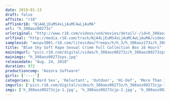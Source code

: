 ```yaml
---
date: 2019-01-13
draft: false
affsite: "r18"
afflinkr18: "NjA4LjEuMS4xLjAuMC4wLjAuMA"
url: "h_308aoz00273z"
urloriginal: "http://www.r18.com/videos/vod/movies/detail/-/id=h_308aoz00273z"
urlfinal: "http://media.r18.com/track/NjA4LjEuMS4xLjAuMC4wLjAuMA/videos/vod/movies/detail/-/id=h_308aoz00273z"
samplevid: "awspv3001.r18.com/litevideo/freepv/h/h_3/h_308aoz273z/h_308aoz273z_dmb_w.mp4"
title: "Blue Sky Soft Rape Sexual Crime Full Collection Box 16 Hours"
mainimgurl: "pics.r18.com/digital/video/h_308aoz00273z/h_308aoz00273zps.jpg"
mainimgs: "h_308aoz00273zps.jpg"
releasedate: "Aug. 24, 2018"
duration: 972
productioncomp: "Aozora Software"
girls: ['----']
categories: ['Hard Sex', 'Reluctant', 'Outdoor', 'Hi-Def', 'More Than 16 Hours Of Footage']
imgurls: ['pics.r18.com/digital/video/h_308aoz00273z/h_308aoz00273zjp-1.jpg', 'pics.r18.com/digital/video/h_308aoz00273z/h_308aoz00273zjp-2.jpg', 'pics.r18.com/digital/video/h_308aoz00273z/h_308aoz00273zjp-3.jpg', 'pics.r18.com/digital/video/h_308aoz00273z/h_308aoz00273zjp-4.jpg', 'pics.r18.com/digital/video/h_308aoz00273z/h_308aoz00273zjp-5.jpg', 'pics.r18.com/digital/video/h_308aoz00273z/h_308aoz00273zjp-6.jpg', 'pics.r18.com/digital/video/h_308aoz00273z/h_308aoz00273zjp-7.jpg', 'pics.r18.com/digital/video/h_308aoz00273z/h_308aoz00273zjp-8.jpg', 'pics.r18.com/digital/video/h_308aoz00273z/h_308aoz00273zjp-9.jpg', 'pics.r18.com/digital/video/h_308aoz00273z/h_308aoz00273zjp-10.jpg', 'pics.r18.com/digital/video/h_308aoz00273z/h_308aoz00273zjp-11.jpg', 'pics.r18.com/digital/video/h_308aoz00273z/h_308aoz00273zjp-12.jpg', 'pics.r18.com/digital/video/h_308aoz00273z/h_308aoz00273zjp-13.jpg', 'pics.r18.com/digital/video/h_308aoz00273z/h_308aoz00273zjp-14.jpg', 'pics.r18.com/digital/video/h_308aoz00273z/h_308aoz00273zjp-15.jpg', 'pics.r18.com/digital/video/h_308aoz00273z/h_308aoz00273zjp-16.jpg', 'pics.r18.com/digital/video/h_308aoz00273z/h_308aoz00273zjp-17.jpg', 'pics.r18.com/digital/video/h_308aoz00273z/h_308aoz00273zjp-18.jpg', 'pics.r18.com/digital/video/h_308aoz00273z/h_308aoz00273zjp-19.jpg', 'pics.r18.com/digital/video/h_308aoz00273z/h_308aoz00273zjp-20.jpg']
imgs: ['h_308aoz00273zjp-1.jpg', 'h_308aoz00273zjp-2.jpg', 'h_308aoz00273zjp-3.jpg', 'h_308aoz00273zjp-4.jpg', 'h_308aoz00273zjp-5.jpg', 'h_308aoz00273zjp-6.jpg', 'h_308aoz00273zjp-7.jpg', 'h_308aoz00273zjp-8.jpg', 'h_308aoz00273zjp-9.jpg', 'h_308aoz00273zjp-10.jpg', 'h_308aoz00273zjp-11.jpg', 'h_308aoz00273zjp-12.jpg', 'h_308aoz00273zjp-13.jpg', 'h_308aoz00273zjp-14.jpg', 'h_308aoz00273zjp-15.jpg', 'h_308aoz00273zjp-16.jpg', 'h_308aoz00273zjp-17.jpg', 'h_308aoz00273zjp-18.jpg', 'h_308aoz00273zjp-19.jpg', 'h_308aoz00273zjp-20.jpg']
---
```

